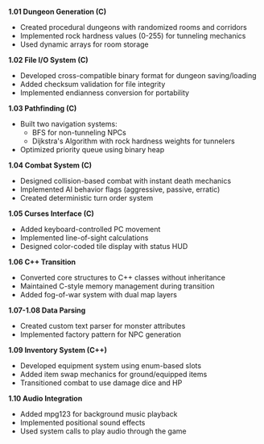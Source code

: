 **1.01 Dungeon Generation (C)**

- Created procedural dungeons with randomized rooms and corridors
- Implemented rock hardness values (0-255) for tunneling mechanics
- Used dynamic arrays for room storage

**1.02 File I/O System (C)**

- Developed cross-compatible binary format for dungeon saving/loading
- Added checksum validation for file integrity
- Implemented endianness conversion for portability

**1.03 Pathfinding (C)**

- Built two navigation systems:
    - BFS for non-tunneling NPCs
    - Dijkstra's Algorithm with rock hardness weights for tunnelers
- Optimized priority queue using binary heap

**1.04 Combat System (C)**

- Designed collision-based combat with instant death mechanics
- Implemented AI behavior flags (aggressive, passive, erratic)
- Created deterministic turn order system

**1.05 Curses Interface (C)**

- Added keyboard-controlled PC movement
- Implemented line-of-sight calculations
- Designed color-coded tile display with status HUD

**1.06 C++ Transition**

- Converted core structures to C++ classes without inheritance
- Maintained C-style memory management during transition
- Added fog-of-war system with dual map layers

**1.07-1.08 Data Parsing**

- Created custom text parser for monster attributes
- Implemented factory pattern for NPC generation

**1.09 Inventory System (C++)**

- Developed equipment system using enum-based slots
- Added item swap mechanics for ground/equipped items
- Transitioned combat to use damage dice and HP

**1.10 Audio Integration**

- Added mpg123 for background music playback
- Implemented positional sound effects
- Used system calls to play audio through the game


